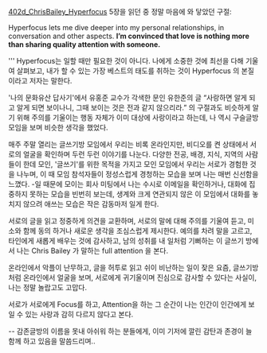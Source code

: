 
[402d_ChrisBailey_Hyperfocus](402d_ChrisBailey_Hyperfocus.md)  5장을 읽던 중 정말 마음에 와 닿았던 구절: 

Hyperfocus lets me dive deeper into my personal relationships, in conversation and other aspects. 
**I’m convinced that love is nothing more than sharing quality attention with someone.**

'''
Hyperfocus는 일할 때만 필요한 것이 아니다. 
나에게 소중한 것에 최선을 다해 기울여 살펴보고, 내가 할 수 있는 가장 베스트의 태도를 취하는 것이 Hyperfocus 의 본질이라고 저자는 말한다. 


'나의 문화유산 답사기'에서 유홍준 교수가 각색한  문인 유한준의  글 
“사랑하면 알게 되고 알게 되면 보이나니, 그때 보이는 것은 전과 같지 않으리라.” 의 구절과도 비슷하게
알기 위해 주의를 기울이는 행동 자체가 이미 대상에 사랑이라고 하는데, 나 역시 구슬글방 모임을 보며 비슷한 생각을 했었다. 


매주 주말 열리는 글쓰기방 모임에서 우리는 비록 온라인지만, 비디오를 켠 상태에서 서로의 얼굴을 확인하며 두런 두런 이야기를 나눈다. 
다양한 전공, 배경, 지식, 지역의 사람들이 한데 모인, '글쓰기'를 위한 목적을 가지고 모인 모임에서 우리는 서로가 경험한 것을 나누며, 
이 때 모임 참석자들이 정성스럽게 경청하는 모습을 보며 나는 매번 신선함을 느꼈다. 
-일 때문에 모이는 회사 미팅에서 나는 수시로 이메일을 확인하거나,  대화에 집중하지 못하는 모습을 빈번히 보는데,
생계와 크게 연관되지 않은 이 모임에서 대화를 놓치지 않으려 애쓰는 모습은 작은 감동마저 일게 한다.  


서로의 글을 읽고 정중하게 의견을 교환하며, 
서로의 말에 대해 주의를 기울여 듣고, 
미소와 함께 동의 하거나 새로운 생각을 조심스럽게 제시한다. 
예의를 차려 말을 고르고, 타인에게 새롭게 배우는 것에 감사하고, 남의 성취를 내 일처럼 기뻐하는 이 글쓰기 방에서 
나는 Chris Bailey 가 말하는 full attention 을 본다. 


온라인에서 악플이 난무하고, 글을 허투로 읽고 쉬이 비난하는 일이 잦은 요즘, 
글쓰기방처럼 온라인에서 얼굴을 보며, 서로에게 귀기울이며 진심으로 감사할 수 있다는 사실이, 나는 정말 놀랍고도 고맙다. 

서로가 서로에게 Focus를 하고, Attention을 하는 그 순간이 나는 인간이 인간에게 보일 수 있는 사랑과 감히 다르지 않다고 본다. 


-- 감존글방의 이름을 못내 아쉬워 하는 분들에게, 이미 기저에 깔린 감탄과 존경이 늘 함께 하고 있음을 말씀드리며..
